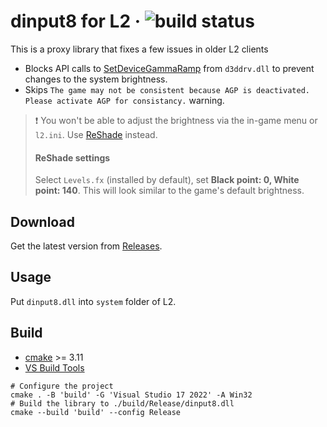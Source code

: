 # dinput8 for L2 · ![build status](https://github.com/ritsuwastaken/dinput8/actions/workflows/build.yml/badge.svg)
This is a proxy library that fixes a few issues in older L2 clients
- Blocks API calls to [SetDeviceGammaRamp](https://learn.microsoft.com/en-us/windows/win32/api/wingdi/nf-wingdi-setdevicegammaramp) from `d3ddrv.dll` to prevent changes to the system brightness.  
- Skips `The game may not be consistent because AGP is deactivated. Please activate AGP for consistancy.` warning.
> ❗ You won't be able to adjust the brightness via the in-game menu or `l2.ini`. Use [ReShade](https://reshade.me/) instead.
> #### ReShade settings   
> Select `Levels.fx` (installed by default), set **Black point: 0, White point: 140**. This will look similar to the game's default brightness.

## Download
Get the latest version from [Releases](https://github.com/ritsuwastaken/dinput8/releases).

## Usage
Put `dinput8.dll` into `system` folder of L2.

## Build
- [cmake](https://cmake.org/download/) >= 3.11
- [VS Build Tools](https://visualstudio.microsoft.com/downloads/)

```shell
# Configure the project
cmake . -B 'build' -G 'Visual Studio 17 2022' -A Win32
# Build the library to ./build/Release/dinput8.dll
cmake --build 'build' --config Release
```
